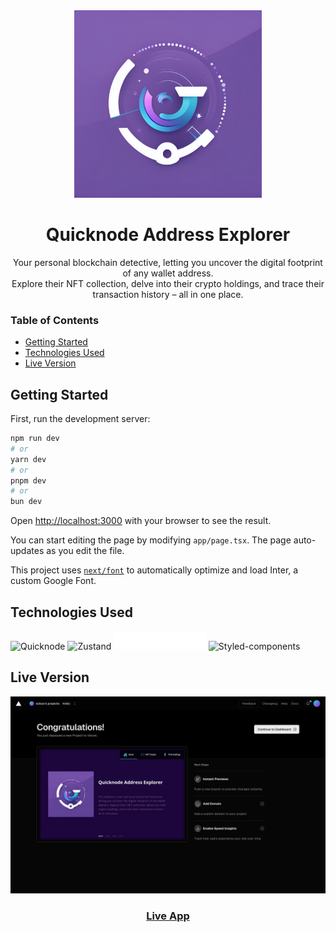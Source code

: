 <div align="center">
    <img src="./public/logo.png" width="300px" />
    <h1>Quicknode Address Explorer</h1>
    <p>
    Your personal blockchain detective, letting you uncover the digital footprint of any wallet address.
    <br>
    Explore their NFT collection, delve into their crypto holdings, and trace their transaction history – all in one place.
    </p>
</div>

### Table of Contents

- [Getting Started](#getting-started)
- [Technologies Used](#technologies-used)
- [Live Version](#live-version)

## Getting Started

First, run the development server:

```bash
npm run dev
# or
yarn dev
# or
pnpm dev
# or
bun dev
```

Open [http://localhost:3000](http://localhost:3000) with your browser to see the result.

You can start editing the page by modifying `app/page.tsx`. The page auto-updates as you edit the file.

This project uses [`next/font`](https://nextjs.org/docs/basic-features/font-optimization) to automatically optimize and load Inter, a custom Google Font.

## Technologies Used

<div align="left">
    <img alt="Quicknode" src="https://www.quicknode.com/docs/img/logo.svg"  height="30px" title="Quicknode" />
    <img alt="Zustand" src="https://docs.pmnd.rs/_next/image?url=%2F_next%2Fstatic%2Fmedia%2Fzustand-icon.8507f6a0.png&w=2048&q=75" height="30px" title="Zustand" />
    <img alt="Next.js" src="./public/next-light.svg" height="30px" title="Next.js" /> 
    <img alt="Styled-components" src="https://styled-components.com/nav-logo.png"  height="30px" title="Styled-components" />
</div>

## Live Version

<div align="center">
    <img src="./screenshots/live-version.png" />
    <h3>
        <a href="https://quicknode-address-explorer.vercel.app/">
            Live App
        </a>
    </h3>
</div>
